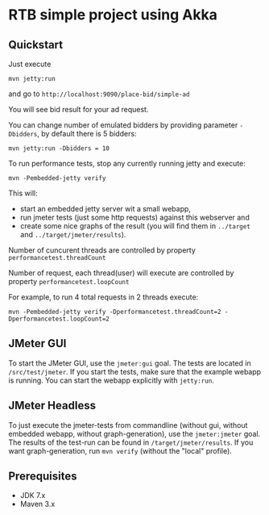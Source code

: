 RTB simple project using Akka
=================

## Quickstart
Just execute

```
mvn jetty:run
```

 and go to `http://localhost:9090/place-bid/simple-ad`

You will see bid result for your ad request.

You can change number of emulated bidders by providing parameter `-Dbidders`, by default there is 5 bidders:

```
mvn jetty:run -Dbidders = 10
```

To run  performance tests, stop any currently running jetty and execute:

```
mvn -Pembedded-jetty verify
```

This will:

* start an embedded jetty server wit a small webapp,
* run jmeter tests (just some http requests) against this webserver and
* create some nice graphs of the result (you will find them in `../target` and `../target/jmeter/results`).

Number of cuncurent threads are controlled by property `performancetest.threadCount`

Number of request, each thread(user) will execute  are controlled by property `performancetest.loopCount`

For example, to run 4 total requests in 2 threads execute:

```
mvn -Pembedded-jetty verify -Dperformancetest.threadCount=2 -Dperformancetest.loopCount=2
```

## JMeter GUI

To start the JMeter GUI, use the `jmeter:gui` goal. The tests are located in `/src/test/jmeter`. If you start the tests, make sure that the example webapp is running. You can start the webapp explicitly with `jetty:run`.

## JMeter Headless

To just execute the jmeter-tests from commandline (without gui, without embedded webapp, without graph-generation), use the `jmeter:jmeter` goal.
The results of the test-run can be found in `/target/jmeter/results`. If you want graph-generation, run `mvn verify` (without the "local" profile).



Prerequisites
-------------
* JDK 7.x
* Maven 3.x
